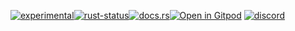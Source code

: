 <!--{ generate.module_header.start() }-->
 [![experimental](https://raster.shields.io/static/v1?label=&message=experimental&color=orange)](https://github.com/emersion/stability-badges#experimental)[![rust-status](https://github.com/Wandalen/wTools/actions/workflows/module_test_experimental_a_push.yml/badge.svg)](https://github.com/Wandalen/wTools/actions/workflows/module_test_experimental_a_push.yml)[![docs.rs](https://img.shields.io/docsrs/test_experimental_a?color=e3e8f0&logo=docs.rs)](https://docs.rs/test_experimental_a)[![Open in Gitpod](https://raster.shields.io/static/v1?label=try&message=online&color=eee&logo=gitpod&logoColor=eee)](https://gitpod.io/#RUN_PATH=.,SAMPLE_FILE=sample%2Frust%2Ftest_experimental_a_trivial%2Fsrc%2Fmain.rs,RUN_POSTFIX=--example%20test_experimental_a_trivial/https://github.com/Wandalen/wTools)
[![discord](https://img.shields.io/discord/872391416519737405?color=eee&logo=discord&logoColor=eee&label=ask)](https://discord.gg/m3YfbXpUUY)
<!--{ generate.module_header.end }-->
